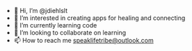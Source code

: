 - 👋 Hi, I’m @jdiehlslt
- 👀 I’m interested in creating apps for healing and connecting
- 🌱 I’m currently learning code
- 💞️ I’m looking to collaborate on learning
- 📫 How to reach me speaklifetribe@outlook.com

<!---
jdiehlslt/jdiehlslt is a ✨ special ✨ repository because its `README.md` (this file) appears on your GitHub profile.
You can click the Preview link to take a look at your changes.
--->
